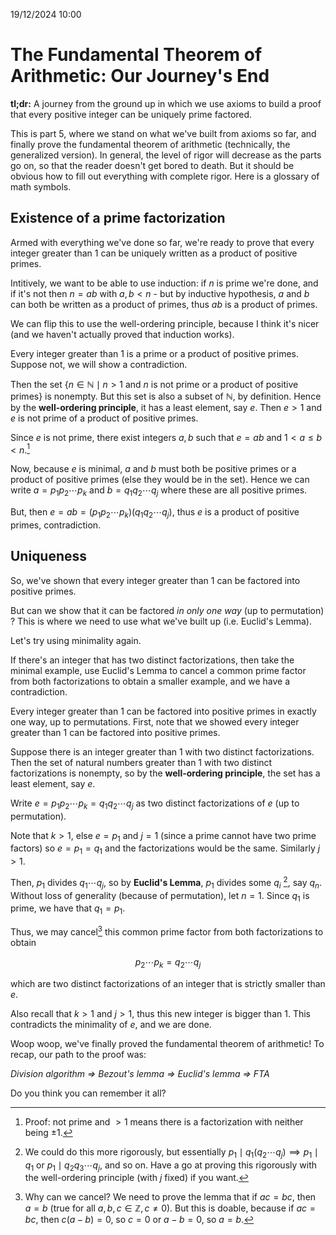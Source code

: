19/12/2024 10:00
# The Fundamental Theorem of Arithmetic: Our Journey's End

**tl;dr:** A journey from the ground up in which we use axioms to build a proof that every positive integer can be uniquely prime factored.

This is part 5, where we stand on what we've built from axioms so far, and finally prove the <DiscreetLink href="https://en.wikipedia.org/wiki/Fundamental_theorem_of_arithmetic">fundamental theorem of arithmetic</DiscreetLink> (technically, the generalized version). In general, the level of rigor will decrease as the parts go on, so that the reader doesn't get bored to death. But it should be obvious how to fill out everything with complete rigor. <DiscreetLink href="https://en.wikipedia.org/wiki/Glossary_of_mathematical_symbols">Here</DiscreetLink> is a glossary of math symbols.

## Existence of a prime factorization

Armed with everything we've done so far, we're ready to prove that every integer greater than 1 can be uniquely written as a product of positive primes.

Intitively, we want to be able to use induction: if $n$ is prime we're done, and if it's not then $n = ab$ with $a,b \lt n$ - but by inductive hypothesis, $a$ and $b$ can both be written as a product of primes, thus $ab$ is a product of primes.

We can flip this to use the well-ordering principle, because I think it's nicer (and we haven't actually proved that induction works).

<Lemma>
Every integer greater than 1 is a prime or a product of positive primes.
<Proof>
Suppose not, we will show a contradiction.  

Then the set $\{n \in \mathbb{N} \mid n\gt 1$ and $n$ is not prime or a product of positive primes$\}$ is nonempty. But this set is also a subset of $\mathbb{N}$, by definition. Hence by the **well-ordering principle**, it has a least element, say $e$. Then $e \gt 1$ and $e$ is not prime of a product of positive primes.

Since $e$ is not prime, there exist integers $a,b$ such that $e = ab$ and $1 \lt a \leq b \lt n$.[^1]

Now, because $e$ is minimal, $a$ and $b$ must both be positive primes or a product of positive primes (else they would be in the set). Hence we can write $a = p_1 p_2\cdots p_k$ and $b = q_1 q_2\cdots q_j$ where these are all positive primes.

But, then $e = ab = (p_1p_2\cdots p_k)(q_1q_2\cdots q_j)$, thus $e$ is a product of positive primes, contradiction.
</Proof>
</Lemma>

[^1]: Proof: not prime and $>1$ means there is a factorization with neither being $\pm 1$.

## Uniqueness

So, we've shown that every integer greater than 1 can be factored into positive primes.

But can we show that it can be factored *in only one way* (up to permutation) ? This is where we need to use what we've built up (i.e. Euclid's Lemma).

Let's try using minimality again.

If there's an integer that has two distinct factorizations, then take the minimal example, use Euclid's Lemma to cancel a common prime factor from both factorizations to obtain a smaller example, and we have a contradiction.

<Thm name="Fundamental Theorem of Arithmetic" outofline>
Every integer greater than 1 can be factored into positive primes in exactly one way, up to permutations.
<Proof outofline>
First, note that we showed every integer greater than 1 can be factored into positive primes.

Suppose there is an integer greater than 1 with two distinct factorizations. Then the set of natural numbers greater than 1 with two distinct factorizations is nonempty, so by the **well-ordering principle**, the set has a least element, say $e$.  

Write $e = p_1 p_2 \cdots p_k = q_1 q_2 \cdots q_j$ as two distinct factorizations of $e$ (up to permutation).<br/>

Note that $k \gt 1$, else $e = p_1$ and $j=1$ (since a prime cannot have two prime factors) so $e = p_1 = q_1$ and the factorizations would be the same. Similarly $j \gt 1$.

Then, $p_1$ divides $q_1 \cdots q_j$, so by **Euclid's Lemma**, $p_1$ divides some $q_i$ [^2], say $q_n$. Without loss of generality (because of permutation), let $n = 1$. Since $q_1$ is prime, we have that $q_1 = p_1$.

Thus, we may cancel[^3] this common prime factor from both factorizations to obtain  

$$p_2 \cdots p_k = q_2 \cdots q_j$$

which are two distinct factorizations of an integer that is strictly smaller than $e$.

Also recall that $k \gt 1$ and $j \gt 1$, thus this new integer is bigger than 1. This contradicts the minimality of $e$, and we are done.
</Proof>
</Thm>

[^2]: We could do this more rigorously, but essentially $p_1 \mid q_1(q_2\cdots q_j) \implies p_1 \mid q_1$ or $p_1 \mid q_2q_3 \cdots q_j$, and so on. Have a go at proving this rigorously with the well-ordering principle (with $j$ fixed) if you want.

[^3]: Why can we cancel? We need to prove the lemma that if $ac = bc$, then $a = b$ (true for all $a,b,c \in \mathbb{Z}, c \neq 0$). But this is doable, because if $ac = bc$, then $c(a-b) = 0$, so $c=0$ or $a-b=0$, so $a=b$.


Woop woop, we've finally proved the fundamental theorem of arithmetic! To recap, our path to the proof was:

*Division algorithm => Bezout's lemma => Euclid's lemma => FTA*

Do you think you can remember it all?